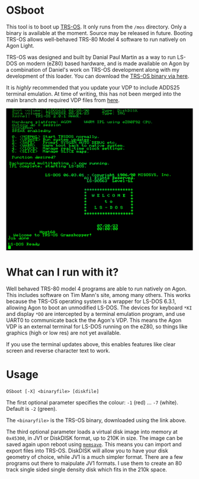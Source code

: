 # OSboot
This tool is to boot up [TRS-OS](https://danielpaulmartin.com/home/research/). It only runs from the `/mos` directory. Only a binary is available at the moment. Source may be released in future. Booting TRS-OS allows well-behaved TRS-80 Model 4 software to run natively on Agon Light.

TRS-OS was designed and built by Danial Paul Martin as a way to run LS-DOS on modern (eZ80) based hardware, and is made available on Agon by a combination of Daniel's work on TRS-OS development along with my development of this loader. You can download the [TRS-OS binary via here](https://danielpaulmartin.com/how%20do%20i%20get/).

It is *highly* recommended that you update your VDP to include ADDS25 terminal emulation. At time of writing, this has not been merged into the main branch and required VDP files from [here](https://github.com/sijnstra/vdp-gl).

![TRS-OS screenshot](TRS-OS-boot-20230826_095201.jpg)

# What can I run with it?
Well behaved TRS-80 model 4 programs are able to run natively on Agon. This includes software on Tim Mann's site, among many others. This works because the TRS-OS operating system is a wrapper for LS-DOS 6.3.1, allowing Agon to boot an unmodified LS-DOS. The devices for keyboard `*KI` and display `*DO` are intercepted by a terminal emulation program, and use UART0 to communicate back the the Agon's VDP. This means the Agon VDP is an external terminal for LS-DOS running on the eZ80, so things like graphics (high or low res) are not yet available.

If you use the terminal updates above, this enables features like clear screen and reverse character text to work.

# Usage
`OSboot [-X] <binaryfile> [diskfile]`

The first optional parameter specifies the colour: `-1` (red) ... `-7` (white). Default is `-2` (green).

The `<binaryfile>` is the TRS-OS binary, downloaded using the link above.

The third optional parameter loads a virtual disk image into memory at `0x45300`, in JV1 or DiskDISK format, up to 210K in size. The image can be saved again upon reboot using [`memsave`](https://github.com/sijnstra/agon-projects/edit/main/memsave/). This means you can import and export files into TRS-OS. DiskDISK will allow you to have your disk geometry of choice, while JV1 is a much simpler format. There are a few programs out there to maipulate JV1 formats. I use them to create an 80 track single sided single density disk which fits in the 210k space.
